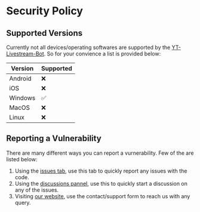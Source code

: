 # Security Policy

## Supported Versions

Currently not all devices/operating softwares are supported by the [YT-Livestream-Bot](https://github.com/psavarmattas/YT-Livestream-Bot). So for your convience a list is provided below:

| Version | Supported          |
| ------- | ------------------ |
| Android | :x:                |
| iOS     | :x:                |
| Windows | :white_check_mark: |
| MacOS   | :x:                |
| Linux   | :x:                |

## Reporting a Vulnerability

There are many different ways you can report a vurnerability. Few of the are listed below:

1. Using the [issues tab](https://github.com/psavarmattas/YT-Livestream-Bot/issues), use this tab to quickly report any issues with the code.
2. Using the [discussions pannel](https://github.com/psavarmattas/YT-Livestream-Bot/discussions), use this to quickly start a discussion on any of the issues.
3. Visiting [our website](https://psmforums.wordpress.com/support/), use the contact/support form to reach us with any query.
